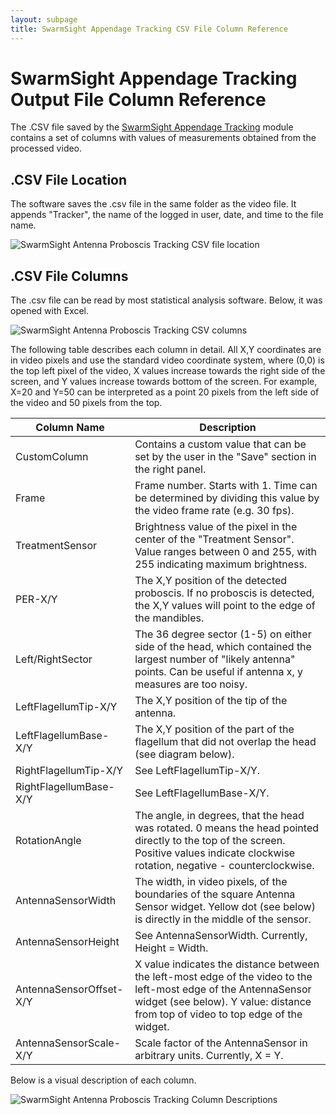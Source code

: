 ```yaml
---
layout: subpage
title: SwarmSight Appendage Tracking CSV File Column Reference
---
```


# SwarmSight Appendage Tracking Output File Column Reference

The .CSV file saved by the [SwarmSight Appendage Tracking](../AppendageTracking.md) module contains a set of columns with values of measurements obtained from the processed video.

## .CSV File Location
The software saves the .csv file in the same folder as the video file. It appends "Tracker", the name of the logged in user, date, and time to the file name.  

![SwarmSight Antenna Proboscis Tracking CSV file location](https://raw.githubusercontent.com/JustasB/SwarmSight/master/Examples/Appendage%20Tracking/CsvLocation.jpg)

## .CSV File Columns

The .csv file can be read by most statistical analysis software. Below, it was opened with Excel.

![SwarmSight Antenna Proboscis Tracking CSV columns](https://raw.githubusercontent.com/JustasB/SwarmSight/master/Examples/Appendage%20Tracking/CsvColumns.png)

The following table describes each column in detail. All X,Y coordinates are in video pixels and use the standard video coordinate system, where (0,0) is the top left pixel of the video, X values increase towards the right side of the screen, and Y values increase towards bottom of the screen. For example, X=20 and Y=50 can be interpreted as a point 20 pixels from the left side of the video and 50 pixels from the top.


| Column Name             | Description | 
|-------------------------|-------------| 
| CustomColumn            | Contains a custom value that can be set by the user in the "Save" section in the right panel. | 
| Frame                   | Frame number. Starts with 1. Time can be determined by dividing this value by the video frame rate (e.g. 30 fps). | 
| TreatmentSensor         | Brightness value of the pixel in the center of the "Treatment Sensor". Value ranges between 0 and 255, with 255 indicating maximum brightness. | 
| PER-X/Y                 | The X,Y position of the detected proboscis. If no proboscis is detected, the X,Y values will point to the edge of the mandibles. | 
| Left/RightSector        | The 36 degree sector (1-5) on either side of the head, which contained the largest number of "likely antenna" points. Can be useful if antenna x, y measures are too noisy. | 
| LeftFlagellumTip-X/Y    | The X,Y position of the tip of the antenna. | 
| LeftFlagellumBase-X/Y   | The X,Y position of the part of the flagellum that did not overlap the head (see diagram below). | 
| RightFlagellumTip-X/Y   | See LeftFlagellumTip-X/Y. | 
| RightFlagellumBase-X/Y  | See LeftFlagellumBase-X/Y. | 
| RotationAngle           | The angle, in degrees, that the head was rotated. 0 means the head pointed directly to the top of the screen. Positive values indicate clockwise rotation, negative - counterclockwise. | 
| AntennaSensorWidth      | The width, in video pixels, of the boundaries of the square Antenna Sensor widget. Yellow dot (see below) is directly in the middle of the sensor. | 
| AntennaSensorHeight     | See AntennaSensorWidth. Currently, Height = Width. | 
| AntennaSensorOffset-X/Y | X value indicates the distance between the left-most edge of the video to the left-most edge of the AntennaSensor widget (see below). Y value: distance from top of video to top edge of the widget. | 
| AntennaSensorScale-X/Y  | Scale factor of the AntennaSensor in arbitrary units. Currently, X = Y. | 

Below is a visual description of each column. 

![SwarmSight Antenna Proboscis Tracking Column Descriptions](https://raw.githubusercontent.com/JustasB/SwarmSight/master/Examples/Appendage%20Tracking/ColumnDescriptions.jpg)
